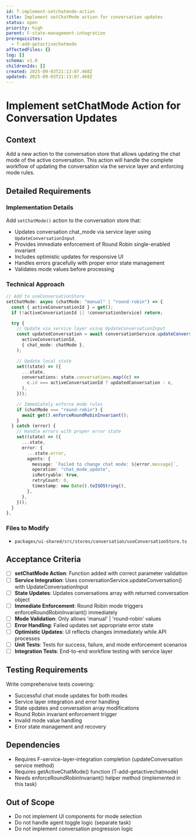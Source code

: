 ```yaml
---
id: T-implement-setchatmode-action
title: Implement setChatMode action for conversation updates
status: open
priority: high
parent: F-state-management-integration
prerequisites:
  - T-add-getactivechatmode
affectedFiles: {}
log: []
schema: v1.0
childrenIds: []
created: 2025-09-03T21:13:07.468Z
updated: 2025-09-03T21:13:07.468Z
---
```


# Implement setChatMode Action for Conversation Updates

## Context

Add a new action to the conversation store that allows updating the chat mode of the active conversation. This action will handle the complete workflow of updating the conversation via the service layer and enforcing mode rules.

## Detailed Requirements

### Implementation Details

Add `setChatMode()` action to the conversation store that:

- Updates conversation chat_mode via service layer using `UpdateConversationInput`
- Provides immediate enforcement of Round Robin single-enabled invariant
- Includes optimistic updates for responsive UI
- Handles errors gracefully with proper error state management
- Validates mode values before processing

### Technical Approach

```typescript
// Add to useConversationStore
setChatMode: async (chatMode: "manual" | "round-robin") => {
  const { activeConversationId } = get();
  if (!activeConversationId || !conversationService) return;

  try {
    // Update via service layer using UpdateConversationInput
    const updatedConversation = await conversationService.updateConversation(
      activeConversationId,
      { chat_mode: chatMode },
    );

    // Update local state
    set((state) => ({
      ...state,
      conversations: state.conversations.map((c) =>
        c.id === activeConversationId ? updatedConversation : c,
      ),
    }));

    // Immediately enforce mode rules
    if (chatMode === "round-robin") {
      await get().enforceRoundRobinInvariant();
    }
  } catch (error) {
    // Handle errors with proper error state
    set((state) => ({
      ...state,
      error: {
        ...state.error,
        agents: {
          message: `Failed to change chat mode: ${error.message}`,
          operation: "chat_mode_update",
          isRetryable: true,
          retryCount: 0,
          timestamp: new Date().toISOString(),
        },
      },
    }));
  }
},
```

### Files to Modify

- `packages/ui-shared/src/stores/conversation/useConversationStore.ts`

## Acceptance Criteria

- [ ] **setChatMode Action**: Function added with correct parameter validation
- [ ] **Service Integration**: Uses conversationService.updateConversation() with UpdateConversationInput
- [ ] **State Updates**: Updates conversations array with returned conversation object
- [ ] **Immediate Enforcement**: Round Robin mode triggers enforceRoundRobinInvariant() immediately
- [ ] **Mode Validation**: Only allows 'manual' | 'round-robin' values
- [ ] **Error Handling**: Failed updates set appropriate error state
- [ ] **Optimistic Updates**: UI reflects changes immediately while API processes
- [ ] **Unit Tests**: Tests for success, failure, and mode enforcement scenarios
- [ ] **Integration Tests**: End-to-end workflow testing with service layer

## Testing Requirements

Write comprehensive tests covering:

- Successful chat mode updates for both modes
- Service layer integration and error handling
- State updates and conversation array modifications
- Round Robin invariant enforcement trigger
- Invalid mode value handling
- Error state management and recovery

## Dependencies

- Requires F-service-layer-integration completion (updateConversation service method)
- Requires getActiveChatMode() function (T-add-getactivechatmode)
- Needs enforceRoundRobinInvariant() helper method (implemented in this task)

## Out of Scope

- Do not implement UI components for mode selection
- Do not handle agent toggle logic (separate task)
- Do not implement conversation progression logic
